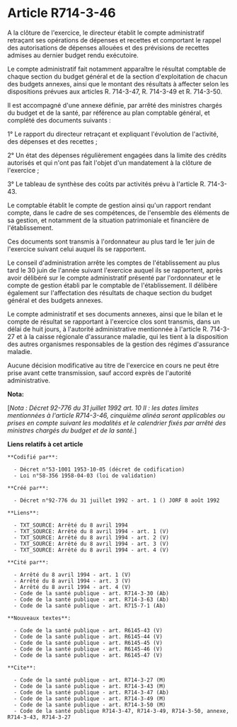# Article R714-3-46

A la clôture de l'exercice, le directeur établit le compte administratif retraçant ses opérations de dépenses et recettes et
comportant le rappel des autorisations de dépenses allouées et des prévisions de recettes admises au dernier budget rendu
exécutoire.

Le compte administratif fait notamment apparaître le résultat comptable de chaque section du budget général et de la section
d'exploitation de chacun des budgets annexes, ainsi que le montant des résultats à affecter selon les dispositions prévues
aux articles R. 714-3-47, R. 714-3-49 et R. 714-3-50.

Il est accompagné d'une annexe définie, par arrêté des ministres chargés du budget et de la santé, par référence au plan
comptable général, et complété des documents suivants :

1° Le rapport du directeur retraçant et expliquant l'évolution de l'activité, des dépenses et des recettes ;

2° Un état des dépenses régulièrement engagées dans la limite des crédits autorisés et qui n'ont pas fait l'objet d'un
mandatement à la clôture de l'exercice ;

3° Le tableau de synthèse des coûts par activités prévu à l'article R. 714-3-43.

Le comptable établit le compte de gestion ainsi qu'un rapport rendant compte, dans le cadre de ses compétences, de l'ensemble
des éléments de sa gestion, et notamment de la situation patrimoniale et financière de l'établissement.

Ces documents sont transmis à l'ordonnateur au plus tard le 1er juin de l'exercice suivant celui auquel ils se rapportent.

Le conseil d'administration arrête les comptes de l'établissement au plus tard le 30 juin de l'année suivant l'exercice
auquel ils se rapportent, après avoir délibéré sur le compte administratif présenté par l'ordonnateur et le compte de gestion
établi par le comptable de l'établissement. Il délibère également sur l'affectation des résultats de chaque section du budget
général et des budgets annexes.

Le compte administratif et ses documents annexes, ainsi que le bilan et le compte de résultat se rapportant à l'exercice clos
sont transmis, dans un délai de huit jours, à l'autorité administrative mentionnée à l'article R. 714-3-27 et à la caisse
régionale d'assurance maladie, qui les tient à la disposition des autres organismes responsables de la gestion des régimes
d'assurance maladie.

Aucune décision modificative au titre de l'exercice en cours ne peut être prise avant cette transmission, sauf accord exprès
de l'autorité administrative.

**Nota:**

[*Nota : Décret 92-776 du 31 juillet 1992 art. 10 II : les dates limites mentionnées à l'article R714-3-46, cinquième alinéa
seront applicables ou prises en compte suivant les modalités et le calendrier fixés par arrêté des ministres chargés du
budget et de la santé.*]

**Liens relatifs à cet article**

	**Codifié par**:

	  - Décret n°53-1001 1953-10-05 (décret de codification)
	  - Loi n°58-356 1958-04-03 (loi de validation)

	**Créé par**:

	  - Décret n°92-776 du 31 juillet 1992 - art. 1 () JORF 8 août 1992

	**Liens**:

	  - TXT_SOURCE: Arrêté du 8 avril 1994
	  - TXT_SOURCE: Arrêté du 8 avril 1994 - art. 1 (V)
	  - TXT_SOURCE: Arrêté du 8 avril 1994 - art. 2 (V)
	  - TXT_SOURCE: Arrêté du 8 avril 1994 - art. 3 (V)
	  - TXT_SOURCE: Arrêté du 8 avril 1994 - art. 4 (V)

	**Cité par**:

	  - Arrêté du 8 avril 1994 - art. 1 (V)
	  - Arrêté du 8 avril 1994 - art. 3 (V)
	  - Arrêté du 8 avril 1994 - art. 4 (V)
	  - Code de la santé publique - art. R714-3-30 (Ab)
	  - Code de la santé publique - art. R714-3-63 (Ab)
	  - Code de la santé publique - art. R715-7-1 (Ab)

	**Nouveaux textes**:

	  - Code de la santé publique - art. R6145-43 (V)
	  - Code de la santé publique - art. R6145-44 (V)
	  - Code de la santé publique - art. R6145-45 (V)
	  - Code de la santé publique - art. R6145-46 (V)
	  - Code de la santé publique - art. R6145-47 (V)

	**Cite**:

	  - Code de la santé publique - art. R714-3-27 (M)
	  - Code de la santé publique - art. R714-3-43 (M)
	  - Code de la santé publique - art. R714-3-47 (Ab)
	  - Code de la santé publique - art. R714-3-49 (M)
	  - Code de la santé publique - art. R714-3-50 (M)
	  - Code de la santé publique R714-3-47, R714-3-49, R714-3-50, annexe, R714-3-43, R714-3-27
